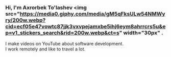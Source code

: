 ### Hi, I'm Axrorbek To'lashev <img src="https://media0.giphy.com/media/gM5qFksULw54NMWyry/200w.webp?cid=ecf05e47vowtc87jjk3vxvpejamxbe5ihj6eym8ahrrcrs5u&ep=v1_stickers_search&rid=200w.webp&ct=s" width="30px" .

I make videos on YouTube about software development. <br/>
I work remotely and like to travel a lot.
